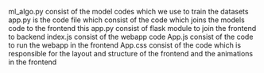 ml_algo.py consist of the model codes which we use to train the datasets
app.py is the code file which consist of the code which joins the models code to the frontend this app.py consist of flask module to join the frontend to backend
index.js consist of the webapp code
App.js consist of the code to run the webapp in the frontend
App.css consist of the code which is responsible for the layout and structure of the frontend and the animations in the frontend
